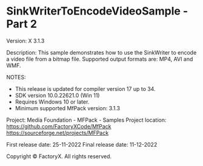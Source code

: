 # SinkWriterToEncodeVideoSample - Part 2

Version: X 3.1.3

Description:
  This sample demonstrates how to use the SinkWriter to encode a video file from a bitmap file.
  Supported output formats are: MP4, AVI and WMF.

NOTES:
 - This release is updated for compiler version 17 up to 34.
 - SDK version 10.0.22621.0 (Win 11)
 - Requires Windows 10 or later.
 - Minimum supported MfPack version: 3.1.3

Project: Media Foundation - MFPack - Samples
Project location: https://github.com/FactoryXCode/MfPack
                  https://sourceforge.net/projects/MFPack

First release date: 25-11-2022
Final release date: 11-12-2022

Copyright © FactoryX. All rights reserved.




